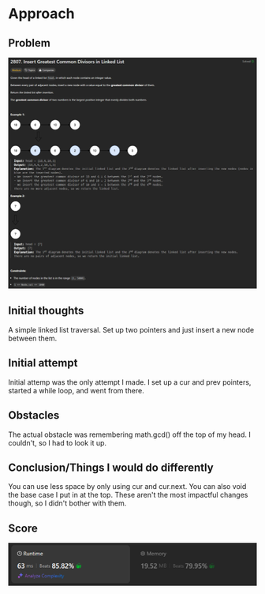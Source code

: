 # Approach

## Problem

![Problem 2807](problem_image.png)

## Initial thoughts

A simple linked list traversal. Set up two pointers and just insert a new node between them.

## Initial attempt

Initial attemp was the only attempt I made. I set up a cur and prev pointers, started a while loop, and went from there.

## Obstacles

The actual obstacle was remembering math.gcd() off the top of my head. I couldn't, so I had to look it up.

## Conclusion/Things I would do differently

You can use less space by only using cur and cur.next. You can also void the base case I put in at the top. These aren't the most impactful changes though, so I didn't bother with them.

## Score

![LeetCode Score](score_image.png)